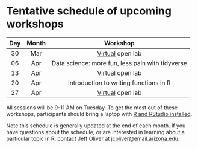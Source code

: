 # Tentative schedule of upcoming workshops

| Day | Month | Workshop                           |
|:---:|:-----:|:----------------------------------:|
| 30  | Mar   | [Virtual](contingency.md) open lab |
| 06  | Apr   | Data science: more fun, less pain with tidyverse |
| 13  | Apr   | [Virtual](contingency.md) open lab |
| 20  | Apr   | Introduction to writing functions in R |
| 27  | Apr   | [Virtual](contingency.md) open lab |

All sessions will be 9-11 AM on Tuesday<!--in the [Data Studio](https://new.library.arizona.edu/visit/spaces/data-studio) of the Main Library-->. To get the most out of these workshops, participants should bring a laptop with [R and RStudio installed](https://jcoliver.github.io/learn-r/000-setup-instructions.html).

Note this schedule is generally updated at the end of each month. If you have questions about the schedule, or are interested in learning about a particular topic in R, contact Jeff Oliver at [jcoliver@email.arizona.edu](mailto:jcoliver@email.arizona.edu?subject=R%20workshop%20inquiry).
